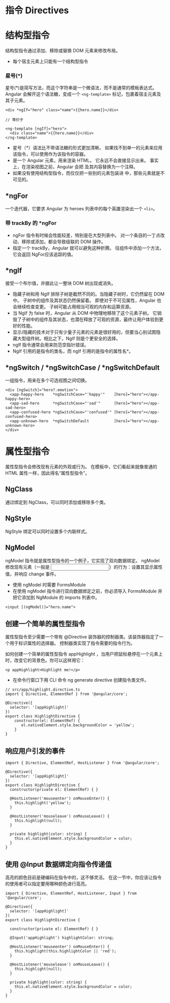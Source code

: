 # 指令 Directives


# 结构型指令
结构型指令通过添加、移除或替换 DOM 元素来修改布局。 

- 每个宿主元素上只能有一个结构型指令

### 星号(*)
星号(*)是简写方法，而这个字符串是一个微语法，而不是通常的模板表达式。 Angular 会解开这个语法糖，变成一个 `<ng-template>` 标记，包裹着宿主元素及其子元素。
```
<div *ngIf="hero" class="name">{{hero.name}}</div>

// 等价于

<ng-template [ngIf]="hero">
  <div class="name">{{hero.name}}</div>
</ng-template>
```
- 星号（*）语法比不带语法糖的形式更加清晰。 如果找不到单一的元素来应用该指令，可以使用<ng-container>作为该指令的容器。
- <ng-template>是一个 Angular 元素，用来渲染 HTML。 它永远不会直接显示出来。 事实上，在渲染视图之前，Angular 会把 <ng-template> 及其内容替换为一个注释。
- 如果没有使用结构型指令，而仅仅把一些别的元素包装进 <ng-template> 中，那些元素就是不可见的。


## *ngFor 
一个迭代器，它要求 Angular 为 heroes 列表中的每个英雄渲染出一个 `<li>`。

### 带 trackBy 的 *ngFor
- ngFor 指令有时候会性能较差，特别是在大型列表中。 对一个条目的一丁点改动、移除或添加，都会导致级联的 DOM 操作。
- 指定一个 trackBy，Angular 就可以避免这种折腾。 往组件中添加一个方法，它会返回 NgFor应该追踪的值。 


## *ngIf 
接受一个布尔值，并据此让一整块 DOM 树出现或消失。

- 隐藏子树和用 NgIf 排除子树是截然不同的。当隐藏子树时，它仍然留在 DOM 中。 子树中的组件及其状态仍然保留着。 即使对于不可见属性，Angular 也会继续检查变更。 子树可能占用相当可观的内存和运算资源。
- 当 NgIf 为 false 时，Angular 从 DOM 中物理地移除了这个元素子树。 它销毁了子树中的组件及其状态，也潜在释放了可观的资源，最终让用户体验到更好的性能。
- 显示/隐藏的技术对于只有少量子元素的元素是很好用的，但要当心别试图隐藏大型组件树。相比之下，NgIf 则是个更安全的选择。
- ngIf 指令通常会用来防范空指针错误。 
- NgIf 引用的是指令的类名，而 ngIf 引用的是指令的属性名*。


## *ngSwitch / *ngSwitchCase / *ngSwitchDefault
一组指令，用来在多个可选视图之间切换。

```
<div [ngSwitch]="hero?.emotion">
  <app-happy-hero    *ngSwitchCase="'happy'"    [hero]="hero"></app-happy-hero>
  <app-sad-hero      *ngSwitchCase="'sad'"      [hero]="hero"></app-sad-hero>
  <app-confused-hero *ngSwitchCase="'confused'" [hero]="hero"></app-confused-hero>
  <app-unknown-hero  *ngSwitchDefault           [hero]="hero"></app-unknown-hero>
</div>
```

# 属性型指令
属性型指令会修改现有元素的外观或行为。 在模板中，它们看起来就像普通的 HTML 属性一样，因此得名“属性型指令”。

## NgClass
通过绑定到 NgClass，可以同时添加或移除多个类。

## NgStyle
NgStyle 绑定可以同时设置多个内联样式。

## NgModel 
ngModel 指令就是属性型指令的一个例子，它实现了双向数据绑定。 ngModel 修改现有元素（一般是 <input>）的行为：设置其显示属性值，并响应 change 事件。

- 使用 ngModel 时需要 FormsModule
- 在使用 ngModel 指令进行双向数据绑定之前，你必须导入 FormsModule 并把它添加到 NgModule 的 imports 列表中。 
``` 
<input [(ngModel)]="hero.name">
```


## 创建一个简单的属性型指令
属性型指令至少需要一个带有 @Directive 装饰器的控制器类。该装饰器指定了一个用于标识属性的选择器。 控制器类实现了指令需要的指令行为。

如何创建一个简单的属性型指令 appHighlight ，当用户把鼠标悬停在一个元素上时，改变它的背景色。你可以这样用它：
```
<p appHighlight>Highlight me!</p>
```

- 在命令行窗口下用 CLI 命令 ng generate directive 创建指令类文件。
```
// src/app/highlight.directive.ts
import { Directive, ElementRef } from '@angular/core';

@Directive({
  selector: '[appHighlight]'
})
export class HighlightDirective {
    constructor(el: ElementRef) {
       el.nativeElement.style.backgroundColor = 'yellow';
    }
}
```


## 响应用户引发的事件
```
import { Directive, ElementRef, HostListener } from '@angular/core';

@Directive({
  selector: '[appHighlight]'
})
export class HighlightDirective {
  constructor(private el: ElementRef) { }

  @HostListener('mouseenter') onMouseEnter() {
    this.highlight('yellow');
  }

  @HostListener('mouseleave') onMouseLeave() {
    this.highlight(null);
  }

  private highlight(color: string) {
    this.el.nativeElement.style.backgroundColor = color;
  }
}
```

## 使用 @Input 数据绑定向指令传递值
高亮的颜色目前是硬编码在指令中的，这不够灵活。 在这一节中，你应该让指令的使用者可以指定要用哪种颜色进行高亮。

```
import { Directive, ElementRef, HostListener, Input } from '@angular/core';

@Directive({
  selector: '[appHighlight]'
})
export class HighlightDirective {

  constructor(private el: ElementRef) { }

  @Input('appHighlight') highlightColor: string;

  @HostListener('mouseenter') onMouseEnter() {
    this.highlight(this.highlightColor || 'red');
  }

  @HostListener('mouseleave') onMouseLeave() {
    this.highlight(null);
  }

  private highlight(color: string) {
    this.el.nativeElement.style.backgroundColor = color;
  }
}
```





